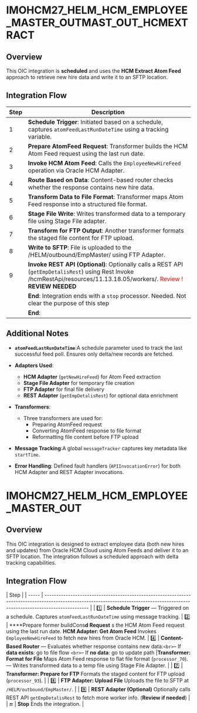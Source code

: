 # IMOHCM27_HELM_HCM_EMPLOYEE_MASTER_OUTMAST_OUT_HCMEXTRACT
## Overview
This OIC integration is **scheduled** and uses the **HCM Extract Atom Feed** approach to retrieve new hire data and write it to an SFTP location.

## Integration Flow
| Step  | Description                                                                                                                                        |
| ----- | -------------------------------------------------------------------------------------------------------------------------------------------------- |
| 1 | **Schedule Trigger**: Initiated based on a schedule, captures `atomFeedLastRunDateTime` using a tracking variable.       |
| 2 | **Prepare AtomFeed Request**: Transformer builds the HCM Atom Feed request using the last run date.                       |
| 3 | **Invoke HCM Atom Feed**: Calls the `EmployeeNewHireFeed` operation via Oracle HCM Adapter.                           |
| 4 | **Route Based on Data**: Content-based router checks whether the response contains new hire data.                         |
| 5 | **Transform Data to File Format**: Transformer maps Atom Feed response into a structured file format.                     |
| 6 | **Stage File Write**: Writes transformed data to a temporary file using Stage File adapter.                               |
| 7 | **Transform for FTP Output**: Another transformer formats the staged file content for FTP upload.                         |
| 8 | **Write to SFTP**: File is uploaded to the /HELM/outbound/EmpMaster/ using FTP Adapter.                                  |
| 9 | **Invoke REST API (Optional)**: Optionally calls a REST API (`getEmpDetalisRest`) using Rest Invoke /hcmRestApi/resources/11.13.18.05/workers/.  <font color='red'>Review !</font> **REVIEW NEEDED**
|    | **End**: Integration ends with a `stop` processor.   Needed. Not clear the purpose of this step</font>
|    | **End**:                                                                                      |

## Additional Notes

- **`atomFeedLastRunDateTime`**:A schedule parameter used to track the last successful feed poll. Ensures only delta/new records are fetched.
- **Adapters Used**:

  - **HCM Adapter** (`getNewHireFeed`) for Atom Feed extraction
  - **Stage File Adapter** for temporary file creation
  - **FTP Adapter** for final file delivery
  - **REST Adapter** (`getEmpDetalisRest`) for optional data enrichment
- **Transformers**:
  - Three transformers are used for:
    - Preparing AtomFeed request
    - Converting AtomFeed response to file format
    - Reformatting file content before FTP upload
- **Message Tracking**:A global `messageTracker` captures key metadata like `startTime`.
- **Error Handling**:
  Defined fault handlers (`APIInvocationError`) for both HCM Adapter and REST Adapter invocations.

# IMOHCM27_HELM_HCM_EMPLOYEE_MASTER_OUT
## Overview
This OIC integration is designed to extract employee data (both new hires and updates) from Oracle HCM Cloud using Atom Feeds and deliver it to an SFTP location. The integration follows a scheduled approach with delta tracking capabilities.

## Integration Flow

| Step                                                                                                                                                                        |
| ----- | ------------------------------------------------------------------------------------------------------------------------------------------------------------------------------- |
| 1️⃣ | **Schedule Trigger** — Triggered on a schedule. Captures `atomFeedLastRunDateTime` using message tracking.                                                         | 2️⃣ | ****Prepare former buildCons**d Request**  s the HCM Atom Feed request using the last run date.                                               **HCM Adapter: Get Atom Feed** Invokes `EmployeeNewHireFeed` to fetch new hires from Oracle HCM.                                                               | 4️⃣ | **Content-Based Router** — Evaluates whether response contains new data:`<br>`– If **data exists**: go to file flow `<br>`– If **no data**: go to update path |**Transformer: Format for File**  Maps Atom Feed response to flat file format (`processor_70`).                                                                         — Writes transformed data to a temp file using Stage File Adapter.                                                                             |
| 7️⃣ | **Transformer: Prepare for FTP**  Formats the staged content for FTP upload (`processor_93`).                                                                        |
| 8️⃣ | **FTP Adapter: Upload File**  Uploads the file to SFTP at `/HELM/outbound/EmpMaster/`.                                                                                   |
| 9️⃣ | **REST Adapter (Optional)**  Optionally calls REST API `getEmpDetalisRest` to fetch more worker info. (**Review if needed**)                |
| 🔚    | **Stop**  Ends the integration.                                                                                                                                                |

<!--stackedit_data:
eyJoaXN0b3J5IjpbODY3NTM0OTg2LDEyNTUwNjQxMjQsMTM0Nz
EzNjk0NSwtMTE2MzAxNzEzNywzNjAwODM0NDIsLTEwNzgyNjA3
MDUsMTQxNTM0ODgxNSwtMTExNDg3NjY1MSwtODI3OTQ1Njg2LC
02MjIxNDQ3MTFdfQ==
-->